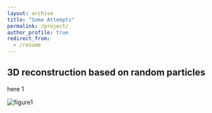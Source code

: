 ```yaml
---
layout: archive
title: "Some Attempts"
permalink: /project/
author_profile: true
redirect_from:
  - /resume
---
```


## 3D reconstruction based on random particles

here 1

![figure1](/file/Figure_1.png)





